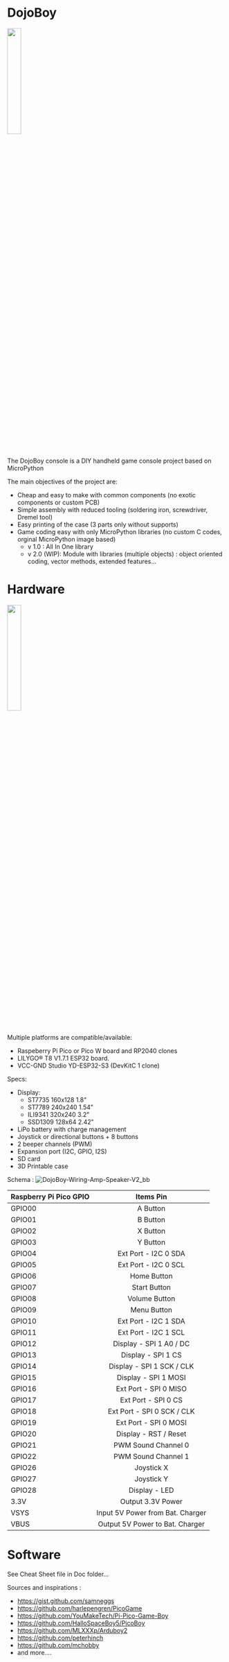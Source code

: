 # DojoBoy

<img src="https://github.com/Zorglupy/mpy-DojoBoy/assets/16744276/8284801b-4264-400b-b358-bb4537fcae4f" width=25% height=25%>

The DojoBoy console is a DIY handheld game console project based on MicroPython

The main objectives of the project are:
- Cheap and easy to make with common components (no exotic components or custom PCB)
- Simple assembly with reduced tooling (soldering iron, screwdriver, Dremel tool)
- Easy printing of the case (3 parts only without supports)
- Game coding easy with only MicroPython libraries (no custom C codes, orginal MicroPython image based)
  - v 1.0 : All In One library
  - v 2.0 (WIP): Module with libraries (multiple objects) : object oriented coding, vector methods, extended features...

# Hardware
<img src="https://github.com/Zorglupy/mpy-DojoBoy/assets/16744276/6af610f2-0df6-44a8-a510-cb54990d71cd" width=25% height=25%>

Multiple platforms are compatible/available:
- Raspeberry Pi Pico or Pico W board and RP2040 clones
- LILYGO® T8 V1.7.1 ESP32 board.
- VCC-GND Studio YD-ESP32-S3 (DevKitC 1 clone)

Specs:
- Display:
  - ST7735 160x128 1.8"
  - ST7789 240x240 1.54"
  - ILI9341 320x240 3.2"
  - SSD1309 128x64 2.42"
- LiPo battery with charge management
- Joystick or directional buttons + 8 buttons
- 2 beeper channels (PWM)
- Expansion port (I2C, GPIO, I2S)
- SD card
- 3D Printable case

Schema :
![DojoBoy-Wiring-Amp-Speaker-V2_bb](https://github.com/Zorglupy/mpy-DojoBoy/assets/16744276/4e23aab9-eace-49b9-a9eb-817327e22c71)

|   Raspberry Pi Pico GPIO   |   Items Pin    |
|---    |:-:    |
|   GPIO00   |   A Button  |
|   GPIO01   |   B Button  |
|   GPIO02   |   X Button  |
|   GPIO03   |   Y Button  |
|   GPIO04   |   Ext Port - I2C 0 SDA |
|   GPIO05   |   Ext Port - I2C 0 SCL |
|   GPIO06   |   Home Button  |
|   GPIO07   |   Start Button  |
|   GPIO08   |   Volume Button  |
|   GPIO09   |   Menu Button  |
|   GPIO10   |   Ext Port - I2C 1 SDA  |
|   GPIO11   |   Ext Port - I2C 1 SCL  |
|   GPIO12   |   Display - SPI 1 A0 / DC  |
|   GPIO13   |   Display - SPI 1 CS  |
|   GPIO14   |   Display - SPI 1 SCK / CLK  |
|   GPIO15   |   Display - SPI 1 MOSI  |
|   GPIO16   |   Ext Port - SPI 0 MISO  |
|   GPIO17   |   Ext Port - SPI 0 CS  |
|   GPIO18   |   Ext Port - SPI 0 SCK / CLK  |
|   GPIO19   |   Ext Port - SPI 0 MOSI  |
|   GPIO20   |   Display - RST / Reset  |
|   GPIO21   |   PWM Sound Channel 0  |
|   GPIO22   |   PWM Sound Channel 1  |
|   GPIO26   |   Joystick X  |
|   GPIO27   |   Joystick Y  |
|   GPIO28   |   Display - LED  |
|   3.3V   |   Output 3.3V Power  |
|   VSYS   |   Input 5V Power from Bat. Charger  |
|   VBUS   |   Output 5V Power to Bat. Charger  |

# Software

See Cheat Sheet file in Doc folder... 


Sources and inspirations :

- https://gist.github.com/samneggs
- https://github.com/harlepengren/PicoGame
- https://github.com/YouMakeTech/Pi-Pico-Game-Boy
- https://github.com/HalloSpaceBoy5/PicoBoy
- https://github.com/MLXXXp/Arduboy2
- https://github.com/peterhinch
- https://github.com/mchobby
- and more....
